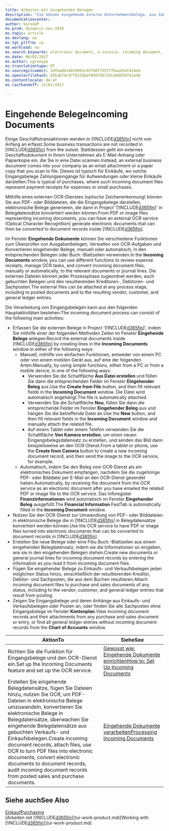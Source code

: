 ```yaml
---
title: Arbeiten mit eingehenden Belegen
description: "Sie können eingehende externe Unternehmensbelege, wie Zahlungseingänge oder PDF-Dateien verwalten, OCR-Aufgaben verwalten und Dateien in elektronische Belege und Datensätze in Dynamics NAV umwandeln."
documentationcenter: 
author: SorenGP
ms.prod: dynamics-nav-2018
ms.topic: article
ms.devlang: na
ms.tgt_pltfrm: na
ms.workload: na
ms.search.keywords: electronic document, e-invoice, incoming document, OCR, ecommerce, document exchange, import invoice
ms.date: 06/02/2017
ms.author: sgroespe
ms.translationtype: HT
ms.sourcegitcommit: 1dfba8b14019991c95f40ffd5f7fbaed5df414eb
ms.openlocfilehash: 83babfdc97f8155baf89d75b729ca0d8507e1a49
ms.contentlocale: de-at
ms.lasthandoff: 12/01/2017

---
```

# <a name="incoming-documents"></a><span data-ttu-id="7a6b1-103">Eingehende Belege</span><span class="sxs-lookup"><span data-stu-id="7a6b1-103">Incoming Documents</span></span>
<span data-ttu-id="7a6b1-104">Einige Geschäftstransaktionen werden in [!INCLUDE[d365fin](includes/d365fin_md.md)] nicht von Anfang an erfasst.</span><span class="sxs-lookup"><span data-stu-id="7a6b1-104">Some business transactions are not recorded in [!INCLUDE[d365fin](includes/d365fin_md.md)] from the outset.</span></span> <span data-ttu-id="7a6b1-105">Stattdessen geht ein externes Geschäftsdokument in Ihrem Unternehmen als E-Mail-Anhang oder Papierkopie ein, die Sie in eine Datei scannen.</span><span class="sxs-lookup"><span data-stu-id="7a6b1-105">Instead, an external business document comes into your company as an email attachment or a paper copy that you scan to file.</span></span> <span data-ttu-id="7a6b1-106">Dieses ist typisch für Einkäufe, wo solche Eingangsbelege Zahlungseingänge für Aufwendungen oder kleine Einkäufe darstellen.</span><span class="sxs-lookup"><span data-stu-id="7a6b1-106">This is typical of purchases, where such incoming document files represent payment receipts for expenses or small purchases.</span></span>

<span data-ttu-id="7a6b1-107">Mithilfe eines externen OCR-Dienstes (optische Zeichenerkennung) können Sie aus PDF- oder Bilddateien, die die Eingangsbelege darstellen, elektronische Belege generieren, die dann in Project '[!INCLUDE[d365fin](includes/d365fin_md.md)]' in Belegdatensätze konvertiert werden können.</span><span class="sxs-lookup"><span data-stu-id="7a6b1-107">From PDF or image files representing incoming documents, you can have an external OCR service (Optical Character Recognition) generate electronic documents that can then be converted to document records inside [!INCLUDE[d365fin](includes/d365fin_md.md)].</span></span>

<span data-ttu-id="7a6b1-108">Im Fenster **Eingehende Dokumente** können Sie verschiedene Funktionen zum Überprüfen von Ausgabenbelegen, Verwalten von OCR-Aufgaben und Konvertieren eingehender Belege, manuell oder automatisch, in den entsprechenden Belegen oder Buch.-Blattzeilen verwenden.</span><span class="sxs-lookup"><span data-stu-id="7a6b1-108">In the **Incoming Documents** window, you can use different functions to review expense receipts, manage OCR tasks, and convert incoming document files, manually or automatically, to the relevant documents or journal lines.</span></span> <span data-ttu-id="7a6b1-109">Die externen Dateien können jeder Prozessphase zugeordnet werden, auch gebuchten Belegen und den resultierenden Kreditoren-, Debitoren- und Sachposten.</span><span class="sxs-lookup"><span data-stu-id="7a6b1-109">The external files can be attached at any process stage, including to posted documents and to the resulting vendor, customer, and general ledger entries.</span></span>

<span data-ttu-id="7a6b1-110">Die Verarbeitung von Eingangsbelegen kann aus den folgenden Hauptaktivitäten bestehen:</span><span class="sxs-lookup"><span data-stu-id="7a6b1-110">The incoming document process can consist of the following main activities:</span></span>

* <span data-ttu-id="7a6b1-111">Erfassen Sie die externen Belege in Project '[!INCLUDE[d365fin](includes/d365fin_md.md)]', indem Sie mithilfe einer der folgenden Methoden Zeilen im Fenster **Eingehende Belege** anlegen:</span><span class="sxs-lookup"><span data-stu-id="7a6b1-111">Record the external documents inside [!INCLUDE[d365fin](includes/d365fin_md.md)] by creating lines in the **Incoming Documents** window in either of the following ways:</span></span>
  * <span data-ttu-id="7a6b1-112">Manuell, mithilfe von einfachen Funktionen, entweder von einem PC oder von einem mobilen Gerät aus, auf eine der folgenden Arten:</span><span class="sxs-lookup"><span data-stu-id="7a6b1-112">Manually, by using simple functions, either from a PC or from a mobile device, in one of the following ways:</span></span>
    * <span data-ttu-id="7a6b1-113">Verwenden Sie die Schaltfläche **Aus Datei erstellen** und füllen Sie dann die entsprechenden Felder im Fenster **Eingehender Beleg** aus.</span><span class="sxs-lookup"><span data-stu-id="7a6b1-113">Use the **Create from File** button, and then fill relevant fields in the **Incoming Document** window.</span></span> <span data-ttu-id="7a6b1-114">Die Datei wird automatisch angehängt.</span><span class="sxs-lookup"><span data-stu-id="7a6b1-114">The file is automatically attached.</span></span>  
    * <span data-ttu-id="7a6b1-115">Verwenden Sie die Schaltfläche **Neu**, füllen Sie dann die entsprechende Felder im Fenster **Eingehender Beleg** aus und hängen Sie die betreffende Datei an.</span><span class="sxs-lookup"><span data-stu-id="7a6b1-115">Use the **New** button, and then fill relevant fields in the **Incoming Document** window and manually attach the related file.</span></span>
    * <span data-ttu-id="7a6b1-116">Auf einem Tablet oder einem Telefon verwenden Sie die Schaltfläche **Von Kamera erstellen**, um einen neuen Eingangsbelegsdatensatz zu erstellen, und senden das Bild dann beispielsweise an den OCR-Dienst.</span><span class="sxs-lookup"><span data-stu-id="7a6b1-116">From a tablet or phone, use the **Create from Camera** button to create a new incoming document record, and then send the image to the OCR service, for example.</span></span>
  * <span data-ttu-id="7a6b1-117">Automatisch, indem Sie den Beleg vom OCR-Dienst als ein elektronisches Dokument empfangen, nachdem Sie die zugehörige PDF- oder Bilddatei per E-Mail an den OCR-Dienst gesendet haben.</span><span class="sxs-lookup"><span data-stu-id="7a6b1-117">Automatically, by receiving the document from the OCR service as an electronic document after you have emailed the related PDF or image file to the OCR service.</span></span> <span data-ttu-id="7a6b1-118">Das Inforegister **Finanzinformationen** wird automatisch im Fenster **Eingehender Beleg** ausgefüllt.</span><span class="sxs-lookup"><span data-stu-id="7a6b1-118">The **Financial Information** FastTab is automatically filled in the **Incoming Document** window.</span></span>
* <span data-ttu-id="7a6b1-119">Nutzen Sie den OCR-Dienst zur Umwandlung von PDF- oder Bilddateien in elektronische Belege die in [!INCLUDE[d365fin](includes/d365fin_md.md)] in Belegdatensätze konvertiert werden können.</span><span class="sxs-lookup"><span data-stu-id="7a6b1-119">Use the OCR service to have PDF or image files turned into electronic documents that can be converted to document records in [!INCLUDE[d365fin](includes/d365fin_md.md)].</span></span>
* <span data-ttu-id="7a6b1-120">Erstellen Sie neue Belege oder eine Fibu Buch.-Blattzeilen aus einem eingehenden Belegdatensatz, indem sie die Informationen so eingeben, wie sie in den eingehenden Belegen stehen.</span><span class="sxs-lookup"><span data-stu-id="7a6b1-120">Create new documents or general journal lines for incoming document records by entering the information as you read it from incoming document files.</span></span>
* <span data-ttu-id="7a6b1-121">Fügen Sie eingehender Belege zu Einkaufs- und Verkaufsbelegen jeden möglichen Status hinzu, einschließlich der resultierenden Kreditor, Debitor- und Sachposten, die aus dem Buchen resultieren.</span><span class="sxs-lookup"><span data-stu-id="7a6b1-121">Attach incoming document files to purchase and sales documents of any status, including to the vendor, customer, and general ledger entries that result from posting.</span></span>
* <span data-ttu-id="7a6b1-122">Zeigen Sie Eingangsbelege und deren Anhänge aus Einkaufs- und Verkaufsbelegen oder Posten an, oder finden Sie alle Sachposten ohne Eingangsbelege im Fenster **Kontenplan**.</span><span class="sxs-lookup"><span data-stu-id="7a6b1-122">View incoming document records and their attachments from any purchase and sales document or entry, or find all general ledger entries without incoming document records from the **Chart of Accounts** window.</span></span>

| <span data-ttu-id="7a6b1-123">Aktion</span><span class="sxs-lookup"><span data-stu-id="7a6b1-123">To</span></span> | <span data-ttu-id="7a6b1-124">Siehe</span><span class="sxs-lookup"><span data-stu-id="7a6b1-124">See</span></span> |
| --- | --- |
| <span data-ttu-id="7a6b1-125">Richten Sie die Funktion für Eingangsbelege und den OCR-Dienst ein.</span><span class="sxs-lookup"><span data-stu-id="7a6b1-125">Set up the Incoming Documents feature and set up the OCR service.</span></span> |[<span data-ttu-id="7a6b1-126">Gewusst wie: Eingehende Dokumente einrichten</span><span class="sxs-lookup"><span data-stu-id="7a6b1-126">How to: Set Up Incoming Documents</span></span>](across-how-setup-income-documents.md) |
| <span data-ttu-id="7a6b1-127">Erstellen Sie eingehende Belegdatensätze, fügen Sie Dateien hinzu, nutzen Sie OCR, um PDF-Dateien in elektronische Belege umzuwandeln, konvertieren Sie elektronische Belege in Belegdatensätze, überwachen Sie eingehende Belegdatensätze aus gebuchten Verkaufs- und Einkaufsbelegen.</span><span class="sxs-lookup"><span data-stu-id="7a6b1-127">Create incoming document records, attach files, use OCR to turn PDF files into electronic documents, convert electronic documents to document records, audit incoming document records from posted sales and purchase documents.</span></span> |[<span data-ttu-id="7a6b1-128">Eingehende Dokumente verarbeiten</span><span class="sxs-lookup"><span data-stu-id="7a6b1-128">Processing Incoming Documents</span></span>](across-process-income-documents.md) |

## <a name="see-also"></a><span data-ttu-id="7a6b1-129">Siehe auch</span><span class="sxs-lookup"><span data-stu-id="7a6b1-129">See Also</span></span>
[<span data-ttu-id="7a6b1-130">Einkauf</span><span class="sxs-lookup"><span data-stu-id="7a6b1-130">Purchasing</span></span>](purchasing-manage-purchasing.md)  
<span data-ttu-id="7a6b1-131">[Arbeiten mit [!INCLUDE[d365fin](includes/d365fin_md.md)]](ui-work-product.md)</span><span class="sxs-lookup"><span data-stu-id="7a6b1-131">[Working with [!INCLUDE[d365fin](includes/d365fin_md.md)]](ui-work-product.md)</span></span>

